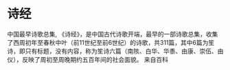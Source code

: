 诗经
====

中国最早诗歌总集, 《诗经》，是中国古代诗歌开端，最早的一部诗歌总集，收集了西周初年至春秋中叶（前11世纪至前6世纪）的诗歌，共311篇，其中6篇为笙诗，即只有标题，没有内容，称为笙诗六篇（南陔、白华、华黍、由康、崇伍、由仪），反映了周初至周晚期约五百年间的社会面貌。 来自百科
